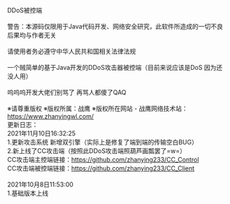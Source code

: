 DDoS被控端<br>
<br>
警告：本源码仅限用于Java代码开发、网络安全研究，此软件所造成的一切不良后果均与作者无关<br>
<br>
请使用者务必遵守中华人民共和国相关法律法规<br>
<br>
一个贼简单的基于Java开发的DDoS攻击器被控端（目前来说应该是DoS 因为还没人用）<br>
<br>
呜呜呜开发大佬们别骂了 再骂人都傻了QAQ<br>
<br>
                                                ※请尊重版权
                                                ※版权所属：战鹰
                                                ※版权所在网站 - 战鹰网络技术站：https://www.zhanyingwl.com/
<br>
更新日志：
<br>
2021年11月10日16:32:25<br>
1.更新攻击系统 新增双引擎（实际上是修复了端到端的传输空白BUG）<br>
2.新上线了CC攻击端（按照此DDoS攻击端照葫芦画瓢罢了=w=）<br>
  CC攻击端主控端链接：https://github.com/zhanying233/CC_Control<br>
  CC攻击端被控端链接：https://github.com/zhanying233/CC_Client<br>
<br>
2021年10月8日11:53:00<br>
1.基础版本上线<br>
